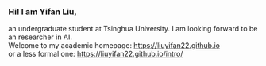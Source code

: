 ### Hi! I am Yifan Liu,
an undergraduate student at Tsinghua University. I am looking forward to be an researcher in AI.  
Welcome to my academic homepage: https://liuyifan22.github.io  
or a less formal one: https://liuyifan22.github.io/intro/  


<!--
**liuyifan22/liuyifan22** is a ✨ _special_ ✨ repository because its `README.md` (this file) appears on your GitHub profile.

Here are some ideas to get you started:

- 🔭 I’m currently working on ...
- 🌱 I’m currently learning ...
- 👯 I’m looking to collaborate on ...
- 🤔 I’m looking for help with ...
- 💬 Ask me about ...
- 📫 How to reach me: ...
- 😄 Pronouns: ...
- ⚡ Fun fact: ...
-->
